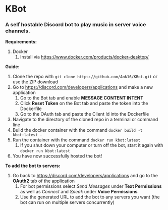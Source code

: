 # KBot
### A self hostable Discord bot to play music in server voice channels.

**Requirements:**
1. Docker
    1. Install via https://www.docker.com/products/docker-desktop/

**Guide:**
1. Clone the repo with ```git clone https://github.com/Ank16/KBot.git``` or use the ZIP download
1. Go to https://discord.com/developers/applications and make a new application
    1. Go to the Bot tab and enable **MESSAGE CONTENT INTENT**
    1. Click **Reset Token** on the Bot tab and paste the token into the Dockerfile
    1. Go to the OAuth tab and paste the Client Id into the Dockerfile
1. Navigate to the directory of the cloned repo in a terminal or command line
1. Build the docker container with the command ```docker build -t kbot:latest .```
1. Run the container with the command ```docker run kbot:latest```
    1. If you shut down your computer or turn off the bot, start it again with ```docker run kbot:latest```
1. You have now successfully hosted the bot!

**To add the bot to servers:**
1. Go back to https://discord.com/developers/applications and go to the **OAuth2** tab of the application
    1. For bot permissions select *Send Messages* under **Text Permissions** as well as *Connect* and *Speak* under **Voice Permissions**
    1. Use the generated URL to add the bot to any servers you want (the bot can run on multiple servers concurrently)
